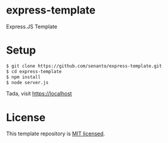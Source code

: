 # express-template
 Express.JS Template
# Setup
```bash
$ git clone https://github.com/senanto/express-template.git
$ cd express-template
$ npm install
$ node server.js
```
Tada, visit [https://localhost](https://localhost)
# License
This template repository is [MIT licensed](https://github.com/senanto/express-template/blob/main/LICENSE).
